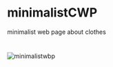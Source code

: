 # minimalistCWP

minimalist web page about clothes

#

![minimalistwbp](https://user-images.githubusercontent.com/97409032/159189323-4c164dda-fe25-45b9-8e90-0d7c3b22bbcb.PNG)
